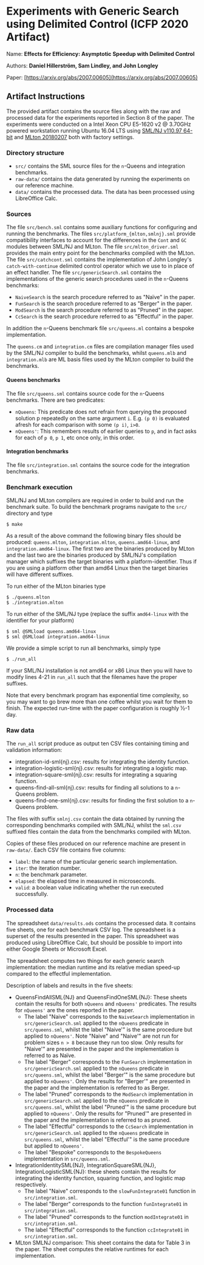 # Experiments with Generic Search using Delimited Control (ICFP 2020 Artifact)

Name:    **Effects for Efficiency: Asymptotic Speedup with Delimited Control**

Authors: **Daniel Hillerström, Sam Lindley, and John Longley**

Paper: [https://arxiv.org/abs/2007.00605](https://arxiv.org/abs/2007.00605)

## Artifact Instructions

The provided artifact contains the source files along with the raw and
processed data for the experiments reported in Section 8 of the
paper. The experiments were conducted on a Intel Xeon CPU E5-1620 v2 @
3.70GHz powered workstation running Ubuntu 16.04 LTS using [SML/NJ
v110.97 64-bit](https://www.smlnj.org/dist/working/110.97/index.html)
and [MLton
20180207](https://github.com/MLton/mlton/releases/tag/on-20180207-release)
both with factory settings.

### Directory structure

* `src/` contains the SML source files for the `n`-Queens and
  integration benchmarks.
* `raw-data/` contains the data generated by running the experiments
  on our reference machine.
* `data/` contains the processed data. The data has been processed
  using LibreOffice Calc.

### Sources

The file `src/bench.sml` contains some auxiliary functions for
configuring and running the benchmarks. The files
`src/platform_{mlton,smlnj}.sml` provide compatibility interfaces to
account for the differences in the `Cont` and `GC` modules between
SML/NJ and MLton. The file `src/mlton_driver.sml` provides the main
entry point for the benchmarks compiled with the MLton. The file
`src/catchcont.sml` contains the implementation of John Longley's
`catch-with-continue` delimited control operator which we use to in
place of an effect handler. The file `src/genericSearch.sml` contains
the implementations of the generic search procedures used in the
`n`-Queens benchmarks:

* `NaiveSearch` is the search procedure referred to as "Naïve" in the
  paper.
* `FunSearch` is the search procedure referred to as "Berger" in the
  paper.
* `ModSearch` is the search procedure referred to as "Pruned" in the
  paper.
* `CcSearch` is the search procedure referred to as "Effectful" in the
  paper.

In addition the `n`-Queens benchmark file `src/queens.ml` contains a
bespoke implementation.

The `queens.cm` and `integration.cm` files are compilation manager
files used by the SML/NJ compiler to build the benchmarks, whilst
`queens.mlb` and `integration.mlb` are ML basis files used by the
MLton compiler to build the benchmarks.

#### Queens benchmarks

The file `src/queens.sml` contains source code for the `n`-Queens
benchmarks. There are two predicates:
* `nQueens`: This predicate does not refrain from querying the
   proposed solution p repeatedly on the same argument `i`.  E.g. `(p
   0)` is evaluated afresh for each comparison with some `(p i)`,
   `i>0`.
* `nQueens'`: This remembers results of earlier queries to `p`, and in
   fact asks for each of `p 0`, `p 1`, etc once only, in this order.

#### Integration benchmarks

The file `src/integration.sml` contains the source code for the
integration benchmarks.

### Benchmark execution

SML/NJ and MLton compilers are required in order to build and run the
benchmark suite. To build the benchmark programs navigate to the
`src/` directory and type

```shell
$ make
```

As a result of the above command the following binary files should be
produced: `queens.mlton`, `integration.mlton`, `queens.amd64-linux`,
and `integration.amd64-linux`. The first two are the binaries produced
by MLton and the last two are the binaries produced by SML/NJ's
compilation manager which suffixes the target binaries with a
platform-identifier. Thus if you are using a platform other than amd64
Linux then the target binaries will have different suffixes.

To run either of the MLton binaries type
```
$ ./queens.mlton
$ ./integration.mlton
```

To run either of the SML/NJ type (replace the suffix `amd64-linux` with
the identifier for your platform)

```
$ sml @SMLload queens.amd64-linux
$ sml @SMLload integration.amd64-linux
```

We provide a simple script to run all benchmarks, simply type

```
$ ./run_all
```

If your SML/NJ installation is not amd64 or x86 Linux then you will have to
modify lines 4-21 in `run_all` such that the filenames have the proper
suffixes.

Note that every benchmark program has exponential time complexity, so
you may want to go brew more than one coffee whilst you wait for them
to finish. The expected run-time with the paper configuration is
roughly ½-1 day.

### Raw data

The `run_all` script produce as output ten CSV files containing timing
and validation information:

* integration-id-sml{nj}.csv: results for integrating the identity function.
* integration-logistic-sml{nj}.csv: results for integrating a logistic map.
* integration-square-sml{nj}.csv: results for integrating a squaring function.
* queens-find-all-sml{nj}.csv: results for finding all solutions to a `n`-Queens problem.
* queens-find-one-sml{nj}.csv: results for finding the first solution to a `n`-Queens problem.

The files with suffix `smlnj.csv` contain the data obtained by running
the corresponding benchmarks compiled with SML/NJ, whilst the
`sml.csv` suffixed files contain the data from the benchmarks compiled
with MLton.

Copies of these files produced on our reference machine are present in
`raw-data/`. Each CSV file contains five columns:
* `label`: the name of the particular generic search implementation.
* `iter`: the iteration number.
* `n`: the benchmark parameter.
* `elapsed`: the elapsed time in measured in microseconds.
* `valid`: a boolean value indicating whether the run executed
  successfully.

### Processed data

The spreadsheet `data/results.ods` contains the processed data. It
contains five sheets, one for each benchmark CSV log. The spreadsheet
is a superset of the results presented in the paper. This spreadsheet
was produced using LibreOffice Calc, but should be possible to import
into either Google Sheets or Microsoft Excel.

The spreadsheet computes two things for each generic search
implementation: the median runtime and its relative median speed-up
compared to the effectful implementation.

Description of labels and results in the five sheets:
* QueensFindAllSML{NJ} and QueensFindOneSML{NJ}: These sheets contain
  the results for both `nQueens` and `nQueens'` predicates. The results
  for `nQueens'` are the ones reported in the paper.
  + The label "Naive" corresponds to the `NaiveSearch` implementation
    in `src/genericSearch.sml` applied to the `nQueens` predicate in
    `src/queens.sml`, whilst the label "Naive'" is the same procedure
    but applied to `nQueens'`. Note "Naive" and "Naive'" are not run
    for problem sizes `n > 8` because they run too slow. Only results
    for "Naive'" are presented in the paper and the implementation is
    referred to as Naïve.
  + The label "Berger" corresponds to the `FunSearch` implementation in
    `src/genericSearch.sml` applied to the `nQueens` predicate in
    `src/queens.sml`, whilst the label "Berger'" is the same procedure
    but applied to `nQueens'`. Only the results for "Berger'" are
    presented in the paper and the implementation is referred to as
    Berger.
  + The label "Pruned" corresponds to the `ModSearch` implementation in
    `src/genericSearch.sml` applied to the `nQueens` predicate in
    `src/queens.sml`, whilst the label "Pruned'" is the same procedure
    but applied to `nQueens'`. Only the results for "Pruned'" are
    presented in the paper and the implementation is referred to as
    pruned.
  + The label "Effectful" corresponds to the `CcSearch` implementation in
    `src/genericSearch.sml` applied to the `nQueens` predicate in
    `src/queens.sml`, whilst the label "Effectful'" is the same procedure but
    applied to `nQueens'`.
  + The label "Bespoke" corresponds to the `BespokeQueens` implementation
    in `src/queens.sml`.
* IntegrationIdentitySML{NJ}, IntegrationSquareSML{NJ},
  IntegrationLogisticSML{NJ}: these sheets contain the results for
  integrating the identity function, squaring function, and logistic
  map respectively.
  + The label "Naive" corresponds to the `slowFunIntegrate01`
    function in `src/integration.sml`.
  + The label "Berger" corresponds to the function `funIntegrate01` in
    `src/integration.sml`.
  + The label "Pruned" corresponds to the function `modIntegrate01` in
    `src/integration.sml`.
  + The label "Effectful" corresponds to the function `ccIntegrate01` in
    `src/integration.sml`.
* MLton SMLNJ comparison: This sheet contains the data for Table 3 in
  the paper. The sheet computes the relative runtimes for each
  implementation.
